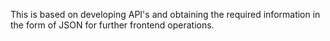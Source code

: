 This is based on developing API's and obtaining the required information in the form of JSON for further frontend operations.
